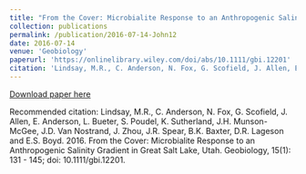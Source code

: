 ```yaml
---
title: "From the Cover: Microbialite Response to an Anthropogenic Salinity Gradient in Great Salt Lake, Utah"
collection: publications
permalink: /publication/2016-07-14-John12
date: 2016-07-14
venue: 'Geobiology'
paperurl: 'https://onlinelibrary.wiley.com/doi/abs/10.1111/gbi.12201'
citation: 'Lindsay, M.R., C. Anderson, N. Fox, G. Scofield, J. Allen, E. Anderson, L. Bueter, S. Poudel, K. Sutherland, J.H. Munson-McGee, J.D. Van Nostrand, J. Zhou, J.R. Spear, B.K. Baxter, D.R. Lageson and E.S. Boyd.  2016.  From the Cover: Microbialite Response to an Anthropogenic Salinity Gradient in Great Salt Lake, Utah.  Geobiology, 15(1): 131 - 145; doi: 10.1111/gbi.12201.'
---
```


<a href='https://onlinelibrary.wiley.com/doi/abs/10.1111/gbi.12201'>Download paper here</a>

Recommended citation: Lindsay, M.R., C. Anderson, N. Fox, G. Scofield, J. Allen, E. Anderson, L. Bueter, S. Poudel, K. Sutherland, J.H. Munson-McGee, J.D. Van Nostrand, J. Zhou, J.R. Spear, B.K. Baxter, D.R. Lageson and E.S. Boyd.  2016.  From the Cover: Microbialite Response to an Anthropogenic Salinity Gradient in Great Salt Lake, Utah.  Geobiology, 15(1): 131 - 145; doi: 10.1111/gbi.12201.